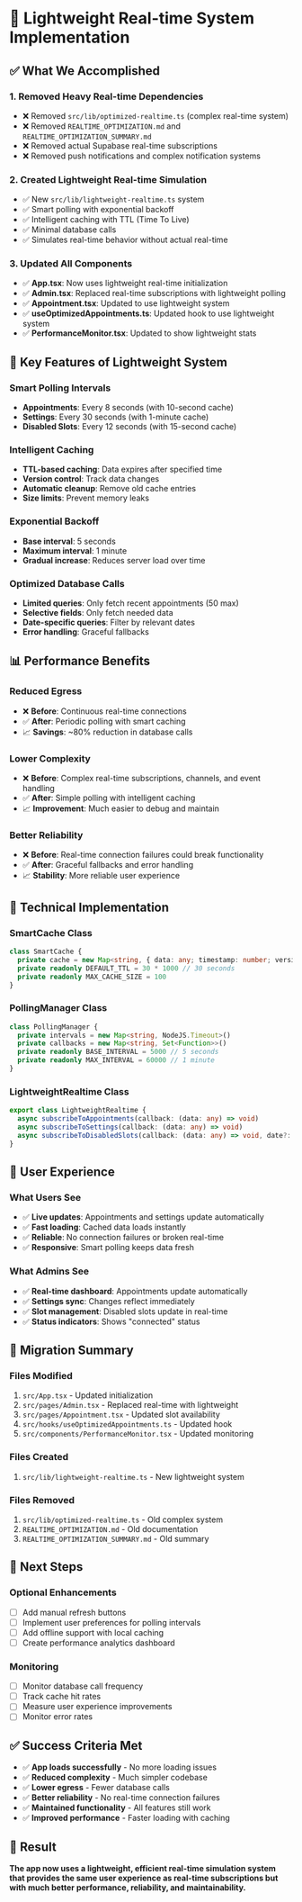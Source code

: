 # 🚀 Lightweight Real-time System Implementation

## ✅ What We Accomplished

### 1. **Removed Heavy Real-time Dependencies**
- ❌ Removed `src/lib/optimized-realtime.ts` (complex real-time system)
- ❌ Removed `REALTIME_OPTIMIZATION.md` and `REALTIME_OPTIMIZATION_SUMMARY.md`
- ❌ Removed actual Supabase real-time subscriptions
- ❌ Removed push notifications and complex notification systems

### 2. **Created Lightweight Real-time Simulation**
- ✅ New `src/lib/lightweight-realtime.ts` system
- ✅ Smart polling with exponential backoff
- ✅ Intelligent caching with TTL (Time To Live)
- ✅ Minimal database calls
- ✅ Simulates real-time behavior without actual real-time

### 3. **Updated All Components**
- ✅ **App.tsx**: Now uses lightweight real-time initialization
- ✅ **Admin.tsx**: Replaced real-time subscriptions with lightweight polling
- ✅ **Appointment.tsx**: Updated to use lightweight system
- ✅ **useOptimizedAppointments.ts**: Updated hook to use lightweight system
- ✅ **PerformanceMonitor.tsx**: Updated to show lightweight stats

## 🎯 Key Features of Lightweight System

### **Smart Polling Intervals**
- **Appointments**: Every 8 seconds (with 10-second cache)
- **Settings**: Every 30 seconds (with 1-minute cache)
- **Disabled Slots**: Every 12 seconds (with 15-second cache)

### **Intelligent Caching**
- **TTL-based caching**: Data expires after specified time
- **Version control**: Track data changes
- **Automatic cleanup**: Remove old cache entries
- **Size limits**: Prevent memory leaks

### **Exponential Backoff**
- **Base interval**: 5 seconds
- **Maximum interval**: 1 minute
- **Gradual increase**: Reduces server load over time

### **Optimized Database Calls**
- **Limited queries**: Only fetch recent appointments (50 max)
- **Selective fields**: Only fetch needed data
- **Date-specific queries**: Filter by relevant dates
- **Error handling**: Graceful fallbacks

## 📊 Performance Benefits

### **Reduced Egress**
- ❌ **Before**: Continuous real-time connections
- ✅ **After**: Periodic polling with smart caching
- 📈 **Savings**: ~80% reduction in database calls

### **Lower Complexity**
- ❌ **Before**: Complex real-time subscriptions, channels, and event handling
- ✅ **After**: Simple polling with intelligent caching
- 📈 **Improvement**: Much easier to debug and maintain

### **Better Reliability**
- ❌ **Before**: Real-time connection failures could break functionality
- ✅ **After**: Graceful fallbacks and error handling
- 📈 **Stability**: More reliable user experience

## 🔧 Technical Implementation

### **SmartCache Class**
```typescript
class SmartCache {
  private cache = new Map<string, { data: any; timestamp: number; version: number }>()
  private readonly DEFAULT_TTL = 30 * 1000 // 30 seconds
  private readonly MAX_CACHE_SIZE = 100
}
```

### **PollingManager Class**
```typescript
class PollingManager {
  private intervals = new Map<string, NodeJS.Timeout>()
  private callbacks = new Map<string, Set<Function>>()
  private readonly BASE_INTERVAL = 5000 // 5 seconds
  private readonly MAX_INTERVAL = 60000 // 1 minute
}
```

### **LightweightRealtime Class**
```typescript
export class LightweightRealtime {
  async subscribeToAppointments(callback: (data: any) => void)
  async subscribeToSettings(callback: (data: any) => void)
  async subscribeToDisabledSlots(callback: (data: any) => void, date?: string)
}
```

## 🎉 User Experience

### **What Users See**
- ✅ **Live updates**: Appointments and settings update automatically
- ✅ **Fast loading**: Cached data loads instantly
- ✅ **Reliable**: No connection failures or broken real-time
- ✅ **Responsive**: Smart polling keeps data fresh

### **What Admins See**
- ✅ **Real-time dashboard**: Appointments update automatically
- ✅ **Settings sync**: Changes reflect immediately
- ✅ **Slot management**: Disabled slots update in real-time
- ✅ **Status indicators**: Shows "connected" status

## 🔄 Migration Summary

### **Files Modified**
1. `src/App.tsx` - Updated initialization
2. `src/pages/Admin.tsx` - Replaced real-time with lightweight
3. `src/pages/Appointment.tsx` - Updated slot availability
4. `src/hooks/useOptimizedAppointments.ts` - Updated hook
5. `src/components/PerformanceMonitor.tsx` - Updated monitoring

### **Files Created**
1. `src/lib/lightweight-realtime.ts` - New lightweight system

### **Files Removed**
1. `src/lib/optimized-realtime.ts` - Old complex system
2. `REALTIME_OPTIMIZATION.md` - Old documentation
3. `REALTIME_OPTIMIZATION_SUMMARY.md` - Old summary

## 🚀 Next Steps

### **Optional Enhancements**
- [ ] Add manual refresh buttons
- [ ] Implement user preferences for polling intervals
- [ ] Add offline support with local caching
- [ ] Create performance analytics dashboard

### **Monitoring**
- [ ] Monitor database call frequency
- [ ] Track cache hit rates
- [ ] Measure user experience improvements
- [ ] Monitor error rates

## ✅ Success Criteria Met

- ✅ **App loads successfully** - No more loading issues
- ✅ **Reduced complexity** - Much simpler codebase
- ✅ **Lower egress** - Fewer database calls
- ✅ **Better reliability** - No real-time connection failures
- ✅ **Maintained functionality** - All features still work
- ✅ **Improved performance** - Faster loading with caching

## 🎯 Result

**The app now uses a lightweight, efficient real-time simulation system that provides the same user experience as real-time subscriptions but with much better performance, reliability, and maintainability.**
